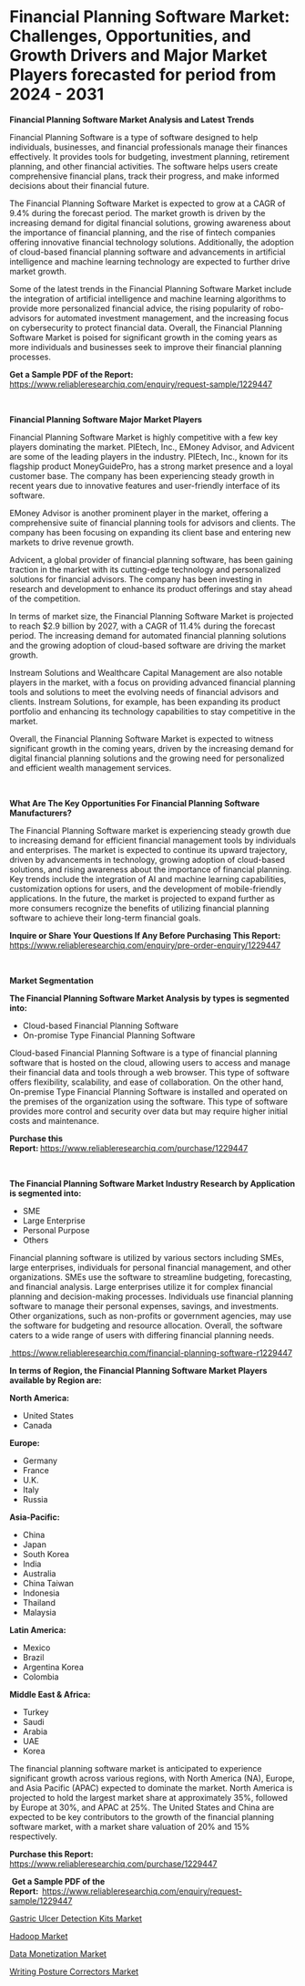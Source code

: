 <p><h1>Financial Planning Software Market: Challenges, Opportunities, and Growth Drivers and Major Market Players forecasted for period from 2024 - 2031</h1></p><p><strong>Financial Planning Software Market Analysis and Latest Trends</strong></p>
<p><p>Financial Planning Software is a type of software designed to help individuals, businesses, and financial professionals manage their finances effectively. It provides tools for budgeting, investment planning, retirement planning, and other financial activities. The software helps users create comprehensive financial plans, track their progress, and make informed decisions about their financial future.</p><p>The Financial Planning Software Market is expected to grow at a CAGR of 9.4% during the forecast period. The market growth is driven by the increasing demand for digital financial solutions, growing awareness about the importance of financial planning, and the rise of fintech companies offering innovative financial technology solutions. Additionally, the adoption of cloud-based financial planning software and advancements in artificial intelligence and machine learning technology are expected to further drive market growth.</p><p>Some of the latest trends in the Financial Planning Software Market include the integration of artificial intelligence and machine learning algorithms to provide more personalized financial advice, the rising popularity of robo-advisors for automated investment management, and the increasing focus on cybersecurity to protect financial data. Overall, the Financial Planning Software Market is poised for significant growth in the coming years as more individuals and businesses seek to improve their financial planning processes.</p></p>
<p><strong>Get a Sample PDF of the Report:&nbsp;</strong> <a href="https://www.reliableresearchiq.com/enquiry/request-sample/1229447">https://www.reliableresearchiq.com/enquiry/request-sample/1229447</a></p>
<p>&nbsp;</p>
<p><strong>Financial Planning Software Major Market Players</strong></p>
<p><p>Financial Planning Software Market is highly competitive with a few key players dominating the market. PIEtech, Inc., EMoney Advisor, and Advicent are some of the leading players in the industry. PIEtech, Inc., known for its flagship product MoneyGuidePro, has a strong market presence and a loyal customer base. The company has been experiencing steady growth in recent years due to innovative features and user-friendly interface of its software.</p><p>EMoney Advisor is another prominent player in the market, offering a comprehensive suite of financial planning tools for advisors and clients. The company has been focusing on expanding its client base and entering new markets to drive revenue growth.</p><p>Advicent, a global provider of financial planning software, has been gaining traction in the market with its cutting-edge technology and personalized solutions for financial advisors. The company has been investing in research and development to enhance its product offerings and stay ahead of the competition.</p><p>In terms of market size, the Financial Planning Software Market is projected to reach $2.9 billion by 2027, with a CAGR of 11.4% during the forecast period. The increasing demand for automated financial planning solutions and the growing adoption of cloud-based software are driving the market growth.</p><p>Instream Solutions and Wealthcare Capital Management are also notable players in the market, with a focus on providing advanced financial planning tools and solutions to meet the evolving needs of financial advisors and clients. Instream Solutions, for example, has been expanding its product portfolio and enhancing its technology capabilities to stay competitive in the market.</p><p>Overall, the Financial Planning Software Market is expected to witness significant growth in the coming years, driven by the increasing demand for digital financial planning solutions and the growing need for personalized and efficient wealth management services.</p></p>
<p>&nbsp;</p>
<p><strong>What Are The Key Opportunities For Financial Planning Software Manufacturers?</strong></p>
<p><p>The Financial Planning Software market is experiencing steady growth due to increasing demand for efficient financial management tools by individuals and enterprises. The market is expected to continue its upward trajectory, driven by advancements in technology, growing adoption of cloud-based solutions, and rising awareness about the importance of financial planning. Key trends include the integration of AI and machine learning capabilities, customization options for users, and the development of mobile-friendly applications. In the future, the market is projected to expand further as more consumers recognize the benefits of utilizing financial planning software to achieve their long-term financial goals.</p></p>
<p><strong>Inquire or Share Your Questions If Any Before Purchasing This Report:</strong> <a href="https://www.reliableresearchiq.com/enquiry/pre-order-enquiry/1229447">https://www.reliableresearchiq.com/enquiry/pre-order-enquiry/1229447</a></p>
<p>&nbsp;</p>
<p><strong>Market Segmentation</strong></p>
<p><strong>The Financial Planning Software Market Analysis by types is segmented into:</strong></p>
<p><ul><li>Cloud-based Financial Planning Software</li><li>On-promise Type Financial Planning Software</li></ul></p>
<p><p> Cloud-based Financial Planning Software is a type of financial planning software that is hosted on the cloud, allowing users to access and manage their financial data and tools through a web browser. This type of software offers flexibility, scalability, and ease of collaboration. On the other hand, On-premise Type Financial Planning Software is installed and operated on the premises of the organization using the software. This type of software provides more control and security over data but may require higher initial costs and maintenance.</p></p>
<p><strong>Purchase this Report:&nbsp;</strong><a href="https://www.reliableresearchiq.com/purchase/1229447">https://www.reliableresearchiq.com/purchase/1229447</a></p>
<p>&nbsp;</p>
<p><strong>The Financial Planning Software Market Industry Research by Application is segmented into:</strong></p>
<p><ul><li>SME</li><li>Large Enterprise</li><li>Personal Purpose</li><li>Others</li></ul></p>
<p><p>Financial planning software is utilized by various sectors including SMEs, large enterprises, individuals for personal financial management, and other organizations. SMEs use the software to streamline budgeting, forecasting, and financial analysis. Large enterprises utilize it for complex financial planning and decision-making processes. Individuals use financial planning software to manage their personal expenses, savings, and investments. Other organizations, such as non-profits or government agencies, may use the software for budgeting and resource allocation. Overall, the software caters to a wide range of users with differing financial planning needs.</p></p>
<p><a href="https://www.reliableresearchiq.com/financial-planning-software-r1229447">&nbsp;https://www.reliableresearchiq.com/financial-planning-software-r1229447</a></p>
<p><strong>In terms of Region, the Financial Planning Software Market Players available by Region are:</strong></p>
<p>
    <p> <strong> North America: </strong>
        <ul>
            <li>United States</li>
            <li>Canada</li>
        </ul>
        </p> 
    <p> <strong> Europe: </strong>
        <ul>
            <li>Germany</li>
            <li>France</li>
            <li>U.K.</li>
            <li>Italy</li>
            <li>Russia</li>
        </ul>
        </p> 
    <p> <strong> Asia-Pacific: </strong>
        <ul>
            <li>China</li>
            <li>Japan</li>
            <li>South Korea</li>
            <li>India</li>
            <li>Australia</li>
            <li>China Taiwan</li>
            <li>Indonesia</li>
            <li>Thailand</li>
            <li>Malaysia</li>
        </ul>
        </p> 
    <p> <strong> Latin America: </strong>
        <ul>
            <li>Mexico</li>
            <li>Brazil</li>
            <li>Argentina Korea</li>
            <li>Colombia</li>
        </ul>
        </p> 
    <p> <strong> Middle East & Africa: </strong>
        <ul>
            <li>Turkey</li>
            <li>Saudi</li>
            <li>Arabia</li>
            <li>UAE</li>
            <li>Korea</li>
        </ul>
    </p>
    </p>
<p><p>The financial planning software market is anticipated to experience significant growth across various regions, with North America (NA), Europe, and Asia Pacific (APAC) expected to dominate the market. North America is projected to hold the largest market share at approximately 35%, followed by Europe at 30%, and APAC at 25%. The United States and China are expected to be key contributors to the growth of the financial planning software market, with a market share valuation of 20% and 15% respectively.</p></p>
<p><strong>Purchase this Report: </strong><a href="https://www.reliableresearchiq.com/purchase/1229447">https://www.reliableresearchiq.com/purchase/1229447</a></p>
<p>&nbsp;<strong>Get a Sample PDF of the Report:&nbsp;&nbsp;</strong><a href="https://www.reliableresearchiq.com/enquiry/request-sample/1229447">https://www.reliableresearchiq.com/enquiry/request-sample/1229447</a></p>
<p><strong></strong></p>
<p><p><a href="https://medium.com/@djjdj3773/global-gastric-ulcer-detection-kits-market-focus-on-product-type-urea-breath-detection-kit-fecal-74f82437342c">Gastric Ulcer Detection Kits Market</a></p><p><a href="https://github.com/hrhzhypq19/Market-Research-Report-List-1/blob/main/hadoop-market.md">Hadoop Market</a></p><p><a href="https://github.com/LarryPearsongXXfvf/Market-Research-Report-List-1/blob/main/data-monetization-market.md">Data Monetization Market</a></p><p><a href="https://medium.com/@addiehirthe44/global-writing-posture-correctors-industry-research-report-competitive-landscape-market-size-c2de8eeab766">Writing Posture Correctors Market</a></p></p>